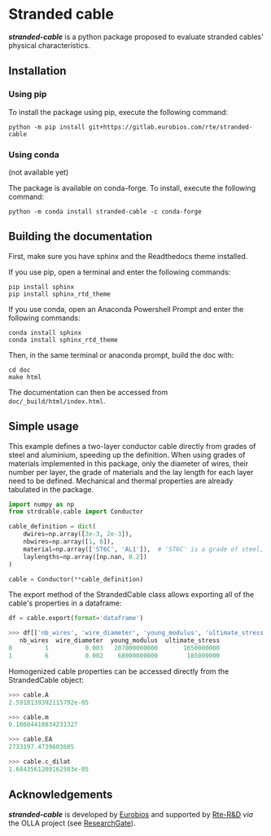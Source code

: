 # Stranded cable

_**stranded-cable**_ is a python package proposed to evaluate stranded cables' physical characteristics.

## Installation

### Using pip
To install the package using pip, execute the following command:
```shell script
python -m pip install git+https://gitlab.eurobios.com/rte/stranded-cable
```

### Using conda
(not available yet)

The package is available on conda-forge. To install, execute the following command: 
```shell script
python -m conda install stranded-cable -c conda-forge
```

## Building the documentation

First, make sure you have sphinx and the Readthedocs theme installed.

If you use pip, open a terminal and enter the following commands:
```shell script
pip install sphinx
pip install sphinx_rtd_theme
```

If you use conda, open an Anaconda Powershell Prompt and enter the following commands:
```shell script
conda install sphinx
conda install sphinx_rtd_theme
```

Then, in the same terminal or anaconda prompt, build the doc with:
```shell script
cd doc
make html
```

The documentation can then be accessed from `doc/_build/html/index.html`.

## Simple usage

This example defines a two-layer conductor cable directly from grades of steel and aluminium, speeding up the definition.
When using grades of materials implemented in this package, only the diameter of wires, their number per layer, 
the grade of materials and the lay length for each layer need to be defined. Mechanical and thermal properties are
already tabulated in the package.
```python
import numpy as np
from strdcable.cable import Conductor

cable_definition = dict(
    dwires=np.array([3e-3, 2e-3]),
    nbwires=np.array([1, 6]),
    material=np.array(['ST6C', 'AL1']),  # 'ST6C' is a grade of steel, 'AL1' is a grade of aluminium
    laylengths=np.array([np.nan, 0.2])
)

cable = Conductor(**cable_definition)
```

The export method of the StrandedCable class allows exporting all of the cable's properties in a dataframe:
```python
df = cable.export(format='dataframe')

>>> df[['nb_wires', 'wire_diameter', 'young_modulus', 'ultimate_stress']]
   nb_wires  wire_diameter  young_modulus  ultimate_stress
0         1          0.003   207000000000       1650000000
1         6          0.002    68000000000        185000000
```

Homogenized cable properties can be accessed directly from the StrandedCable object:
```python
>>> cable.A
2.5918139392115792e-05

>>> cable.m
0.10604410834231327

>>> cable.EA
2733197.4739603605

>>> cable.c_dilat
1.6843561209162503e-05
```

## Acknowledgements

_**stranded-cable**_ is developed by [Eurobios](http://www.eurobios.com/) and supported by [Rte-R&D](https://www.rte-france.com/) _via_ the OLLA project (see [ResearchGate](https://www.researchgate.net/project/OLLA-overhead-lines-lifespan-assessment)).
